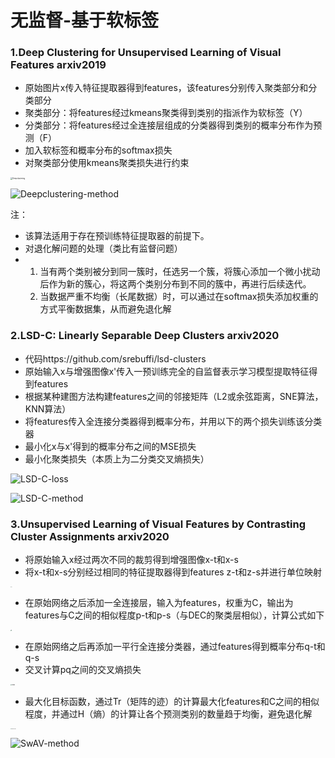 # 无监督-基于软标签

### 1.Deep Clustering for Unsupervised Learning of Visual Features  arxiv2019

- 原始图片x传入特征提取器得到features，该features分别传入聚类部分和分类部分
- 聚类部分：将features经过kmeans聚类得到类别的指派作为软标签（Y）
- 分类部分：将features经过全连接层组成的分类器得到类别的概率分布作为预测（F）
- 加入软标签和概率分布的softmax损失
- 对聚类部分使用kmeans聚类损失进行约束

<img src="http://mengxiangjie12138-images.oss-cn-beijing.aliyuncs.com/Deep-clustering-loss.png" alt="Deepclustering" style="zoom:20%;" />

![Deepclustering-method](http://mengxiangjie12138-images.oss-cn-beijing.aliyuncs.com/Deep-clustering-method.jpg)

注：

- 该算法适用于存在预训练特征提取器的前提下。
- 对退化解问题的处理（类比有监督问题）
- 1. 当有两个类别被分到同一簇时，任选另一个簇，将簇心添加一个微小扰动后作为新的簇心，将这两个类别分布到不同的簇中，再进行后续迭代。
  2. 当数据严重不均衡（长尾数据）时，可以通过在softmax损失添加权重的方式平衡数据集，从而避免退化解

### 2.LSD-C: Linearly Separable Deep Clusters  arxiv2020

- 代码https://github.com/srebuffi/lsd-clusters
- 原始输入x与增强图像x'传入一预训练完全的自监督表示学习模型提取特征得到features
- 根据某种建图方法构建features之间的邻接矩阵（L2或余弦距离，SNE算法，KNN算法）
- 将features传入全连接分类器得到概率分布，并用以下的两个损失训练该分类器
- 最小化x与x'得到的概率分布之间的MSE损失
- 最小化聚类损失（本质上为二分类交叉熵损失）

![LSD-C-loss](http://mengxiangjie12138-images.oss-cn-beijing.aliyuncs.com/LSD-C-Loss-clus.jpg)

![LSD-C-method](http://mengxiangjie12138-images.oss-cn-beijing.aliyuncs.com/LSD-C-method.jpg)

### 3.Unsupervised Learning of Visual Features by Contrasting Cluster Assignments   arxiv2020

- 将原始输入x经过两次不同的裁剪得到增强图像x-t和x-s
- 将x-t和x-s分别经过相同的特征提取器得到features z-t和z-s并进行单位映射

<img src="http://mengxiangjie12138-images.oss-cn-beijing.aliyuncs.com/SwAV-z_t.png" alt="SwAV-z" style="zoom:5%;" />

- 在原始网络之后添加一全连接层，输入为features，权重为C，输出为features与C之间的相似程度p-t和p-s（与DEC的聚类层相似），计算公式如下

<img src="http://mengxiangjie12138-images.oss-cn-beijing.aliyuncs.com/SwAV-p.png" alt="p" style="zoom:10%;" />

- 在原始网络之后再添加一平行全连接分类器，通过features得到概率分布q-t和q-s
- 交叉计算pq之间的交叉熵损失

<img src="http://mengxiangjie12138-images.oss-cn-beijing.aliyuncs.com/SwAV-loss1.png" alt="loss1" style="zoom:15%;" />

- 最大化目标函数，通过Tr（矩阵的迹）的计算最大化features和C之间的相似程度，并通过H（熵）的计算让各个预测类别的数量趋于均衡，避免退化解

<img src="http://mengxiangjie12138-images.oss-cn-beijing.aliyuncs.com/SwAV-object-fun.png" alt="Object-fun" style="zoom:10%;" />

![SwAV-method](http://mengxiangjie12138-images.oss-cn-beijing.aliyuncs.com/SwAV-method.jpg)

















